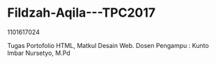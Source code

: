 # Fildzah-Aqila---TPC2017
1101617024

Tugas Portofolio HTML, Matkul Desain Web. Dosen Pengampu : Kunto Imbar Nursetyo, M.Pd
